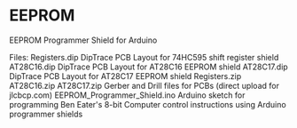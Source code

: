 # EEPROM
EEPROM Programmer Shield for Arduino

Files:
Registers.dip
DipTrace PCB Layout for 74HC595 shift register shield
AT28C16.dip
DipTrace PCB Layout for AT28C16 EEPROM shield
AT28C17.dip
DipTrace PCB Layout for AT28C17 EEPROM shield
Registers.zip
AT28C16.zip
AT28C17.zip
Gerber and Drill files for PCBs (direct upload for jlcbcp.com)
EEPROM_Programmer_Shield.ino
Arduino sketch for programming Ben Eater's 8-bit Computer control instructions using Arduino programmer shields
